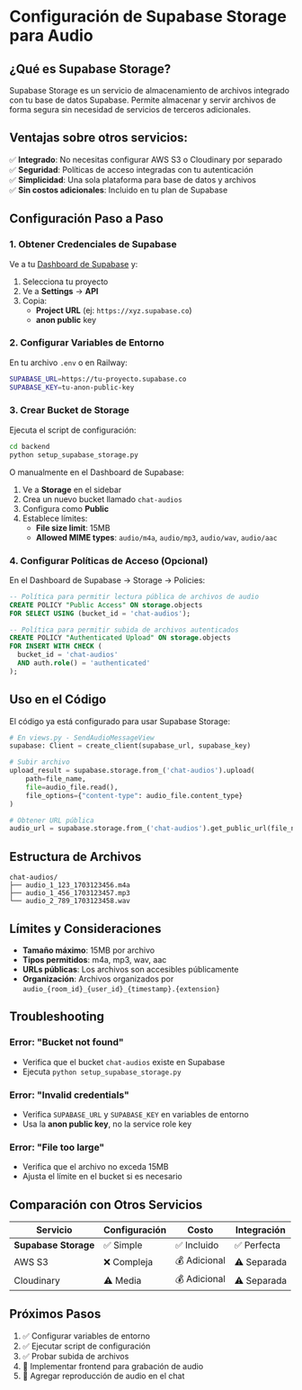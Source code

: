 # Configuración de Supabase Storage para Audio

## ¿Qué es Supabase Storage?

Supabase Storage es un servicio de almacenamiento de archivos integrado con tu base de datos Supabase. Permite almacenar y servir archivos de forma segura sin necesidad de servicios de terceros adicionales.

## Ventajas sobre otros servicios:

✅ **Integrado**: No necesitas configurar AWS S3 o Cloudinary por separado  
✅ **Seguridad**: Políticas de acceso integradas con tu autenticación  
✅ **Simplicidad**: Una sola plataforma para base de datos y archivos  
✅ **Sin costos adicionales**: Incluido en tu plan de Supabase  

## Configuración Paso a Paso

### 1. Obtener Credenciales de Supabase

Ve a tu [Dashboard de Supabase](https://supabase.com/dashboard) y:

1. Selecciona tu proyecto
2. Ve a **Settings** → **API**
3. Copia:
   - **Project URL** (ej: `https://xyz.supabase.co`)
   - **anon public** key

### 2. Configurar Variables de Entorno

En tu archivo `.env` o en Railway:

```bash
SUPABASE_URL=https://tu-proyecto.supabase.co
SUPABASE_KEY=tu-anon-public-key
```

### 3. Crear Bucket de Storage

Ejecuta el script de configuración:

```bash
cd backend
python setup_supabase_storage.py
```

O manualmente en el Dashboard de Supabase:

1. Ve a **Storage** en el sidebar
2. Crea un nuevo bucket llamado `chat-audios`
3. Configura como **Public**
4. Establece límites:
   - **File size limit**: 15MB
   - **Allowed MIME types**: `audio/m4a`, `audio/mp3`, `audio/wav`, `audio/aac`

### 4. Configurar Políticas de Acceso (Opcional)

En el Dashboard de Supabase → Storage → Policies:

```sql
-- Política para permitir lectura pública de archivos de audio
CREATE POLICY "Public Access" ON storage.objects
FOR SELECT USING (bucket_id = 'chat-audios');

-- Política para permitir subida de archivos autenticados
CREATE POLICY "Authenticated Upload" ON storage.objects
FOR INSERT WITH CHECK (
  bucket_id = 'chat-audios' 
  AND auth.role() = 'authenticated'
);
```

## Uso en el Código

El código ya está configurado para usar Supabase Storage:

```python
# En views.py - SendAudioMessageView
supabase: Client = create_client(supabase_url, supabase_key)

# Subir archivo
upload_result = supabase.storage.from_('chat-audios').upload(
    path=file_name,
    file=audio_file.read(),
    file_options={"content-type": audio_file.content_type}
)

# Obtener URL pública
audio_url = supabase.storage.from_('chat-audios').get_public_url(file_name)
```

## Estructura de Archivos

```
chat-audios/
├── audio_1_123_1703123456.m4a
├── audio_1_456_1703123457.mp3
└── audio_2_789_1703123458.wav
```

## Límites y Consideraciones

- **Tamaño máximo**: 15MB por archivo
- **Tipos permitidos**: m4a, mp3, wav, aac
- **URLs públicas**: Los archivos son accesibles públicamente
- **Organización**: Archivos organizados por `audio_{room_id}_{user_id}_{timestamp}.{extension}`

## Troubleshooting

### Error: "Bucket not found"
- Verifica que el bucket `chat-audios` existe en Supabase
- Ejecuta `python setup_supabase_storage.py`

### Error: "Invalid credentials"
- Verifica `SUPABASE_URL` y `SUPABASE_KEY` en variables de entorno
- Usa la **anon public key**, no la service role key

### Error: "File too large"
- Verifica que el archivo no exceda 15MB
- Ajusta el límite en el bucket si es necesario

## Comparación con Otros Servicios

| Servicio | Configuración | Costo | Integración |
|----------|---------------|-------|-------------|
| **Supabase Storage** | ✅ Simple | ✅ Incluido | ✅ Perfecta |
| AWS S3 | ❌ Compleja | 💰 Adicional | ⚠️ Separada |
| Cloudinary | ⚠️ Media | 💰 Adicional | ⚠️ Separada |

## Próximos Pasos

1. ✅ Configurar variables de entorno
2. ✅ Ejecutar script de configuración
3. ✅ Probar subida de archivos
4. 🔄 Implementar frontend para grabación de audio
5. 🔄 Agregar reproducción de audio en el chat 